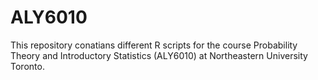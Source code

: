 # ALY6010

This repository conatians different R scripts for the course Probability Theory and Introductory Statistics (ALY6010) at Northeastern University Toronto.

